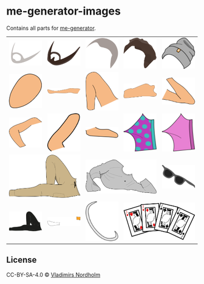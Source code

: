# me-generator-images
Contains all parts for [me-generator](https://github.com/vladdeSV/me-generator).

<table>
  <tr>
    <td><img width="500px" src="./exported/beard 3mm.svg"></td>
    <td><img width="500px" src="./exported/beard bigger.svg"></td>
    <td><img width="500px" src="./exported/hair 1cm.svg"></td>
    <td><img width="500px" src="./exported/hair roff.svg"></td>
    <td><img width="500px" src="./exported/ltt touke.svg"></td>
  </tr>
  <tr>
    <td><img width="500px" src="./exported/head.svg"></td>
    <td><img width="500px" src="./exported/left leg.svg"></td>
    <td><img width="500px" src="./exported/right leg.svg"></td>
    <td><img width="500px" src="./exported/torso.svg"></td>
    <td><img width="500px" src="./exported/left arm.svg"></td>
  </tr>
  <tr>
    <td><img width="500px" src="./exported/right arm.svg"></td>
    <td><img width="500px" src="./exported/left hand.svg"></td>
    <td><img width="500px" src="./exported/right hand.svg"></td>
    <td><img width="500px" src="./exported/underwear 1.svg"></td>
    <td><img width="500px" src="./exported/underwear 2.svg"></td>
  </tr>
  <tr>
    <td colspan="2"><img width="500px" src="./exported/beige cargo pants.svg"></td>
    <td colspan="2"><img width="500px" src="./exported/ltt crewneck.svg"></td>
    <td><img width="500px" src="./exported/minibrills.svg"></td>

  </tr>
  <tr>
    <td><img width="500px" src="./exported/black cargo pants.svg"></td>
    <td><img width="500px" src="./exported/duality socks.svg"></td>
    <td><img width="500px" src="./exported/necklace.svg"></td>
    <td colspan="2"><img width="500px" src="./exported/master of none.svg"></td>
  </tr>
</table>

## License
CC-BY-SA-4.0 © [Vladimirs Nordholm](https://github.com/vladdeSV) 
